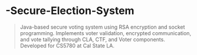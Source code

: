 # -Secure-Election-System
> Java-based secure voting system using RSA encryption and socket programming. Implements voter validation, encrypted communication, and vote tallying through CLA, CTF, and Voter components. Developed for CS5780 at Cal State LA.
